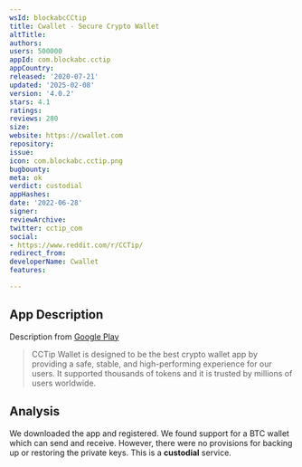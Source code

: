 ```yaml
---
wsId: blockabcCCtip
title: Cwallet - Secure Crypto Wallet
altTitle: 
authors: 
users: 500000
appId: com.blockabc.cctip
appCountry: 
released: '2020-07-21'
updated: '2025-02-08'
version: '4.0.2'
stars: 4.1
ratings: 
reviews: 280
size: 
website: https://cwallet.com
repository: 
issue: 
icon: com.blockabc.cctip.png
bugbounty: 
meta: ok
verdict: custodial
appHashes: 
date: '2022-06-28'
signer: 
reviewArchive: 
twitter: cctip_com
social:
- https://www.reddit.com/r/CCTip/
redirect_from: 
developerName: Cwallet
features: 

---
```


## App Description 

Description from [Google Play](https://play.google.com/store/apps/details?id=com.blockabc.cctip)

> CCTip Wallet is designed to be the best crypto wallet app by providing a safe, stable, and high-performing experience for our users. It supported thousands of tokens and it is trusted by millions of users worldwide. 

## Analysis 

We downloaded the app and registered. We found support for a BTC wallet which can send and receive. However, there were no provisions for backing up or restoring the private keys. This is a **custodial** service.
